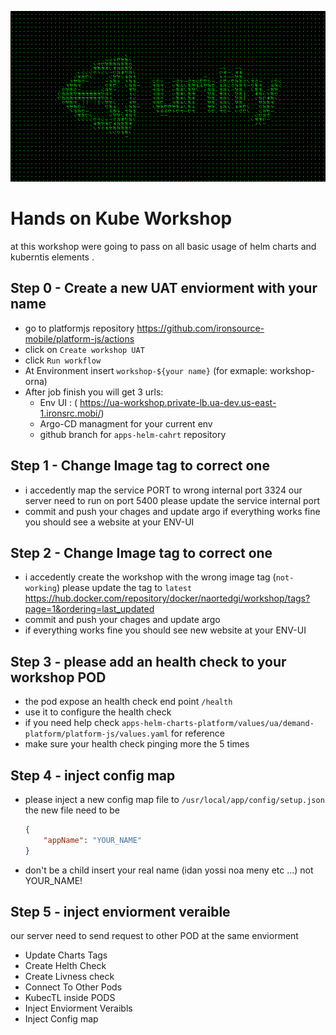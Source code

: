 ![My Image](./images/1680500943-185.220.207.86.png)


# Hands on Kube Workshop

at this workshop were going to pass on all basic usage of helm charts and kuberntis elements .

## Step 0 - Create a new UAT enviorment with your name 
* go to platformjs repository https://github.com/ironsource-mobile/platform-js/actions
* click on `Create workshop UAT`
* click `Run workflow`
* At Environment insert `workshop-${your name}` (for exmaple: workshop-orna)
* After job finish you will get 3 urls:
    * Env UI : ( https://ua-workshop.private-lb.ua-dev.us-east-1.ironsrc.mobi/)
    * Argo-CD managment for your current env
    * github branch for `apps-helm-cahrt` repository


## Step 1 - Change Image tag to correct one 
 * i accedently map the service PORT to wrong internal port 3324
  our server need to run on port 5400 please update the service internal port 
 * commit and push your chages and update argo 
  if everything works fine you should see a website at your ENV-UI
  

## Step 2 - Change Image tag to correct one 
 * i accedently create the workshop with the wrong image tag (`not-working`) 
 please update the tag to `latest`
 https://hub.docker.com/repository/docker/naortedgi/workshop/tags?page=1&ordering=last_updated
 * commit and push your chages and update argo 
 * if everything works fine you should see new  website at your ENV-UI

## Step 3 - please add an health check to your workshop POD 
* the pod expose an health check end point `/health`
* use it to configure the health check 
* if you need help check `apps-helm-charts-platform/values/ua/demand-platform/platform-js/values.yaml` for reference 
* make sure your health check pinging more the 5 times 

## Step 4 - inject config map 
* please inject a new config map file to `/usr/local/app/config/setup.json`
the new file need to be 
    ```json
    {
        "appName": "YOUR_NAME"
    }
    ```
* don't be a child insert your real name (idan yossi noa meny etc ...) not YOUR_NAME!

## Step 5 - inject enviorment veraible 
our server need to send request to other POD at the same enviorment 



* Update Charts Tags
* Create Helth Check 
* Create Livness check
* Connect To Other Pods 
* KubecTL inside PODS
* Inject Enviorment Veraibls
* Inject Config map
